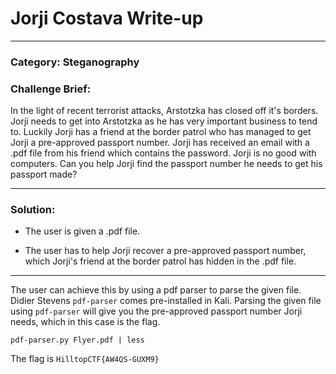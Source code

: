 # Jorji Costava Write-up


-----
### Category: Steganography

### Challenge Brief:

In the light of recent terrorist attacks, Arstotzka has closed off it's borders. Jorji needs to get into Arstotzka as he has very important business to tend to. Luckily Jorji has a friend at the border patrol who has managed to get Jorji a pre-approved passport number. Jorji has received an email with a .pdf file from his friend which contains the password. Jorji is no good with computers. Can you help Jorji find the passport number he needs to get his passport made?


-----


### Solution:

- The user is given a .pdf file. 

- The user has to help Jorji recover a pre-approved passport number, which Jorji's friend at the border patrol has hidden in the .pdf file.


-----
The user can achieve this by using a pdf parser to parse the given file. 
Didier Stevens `pdf-parser` comes pre-installed in Kali. Parsing the given file using `pdf-parser` will give you the pre-approved passport number Jorji needs, which in this case is the flag.

```
pdf-parser.py Flyer.pdf | less
```
The flag is `HilltopCTF{AW4QS-GUXM9}`